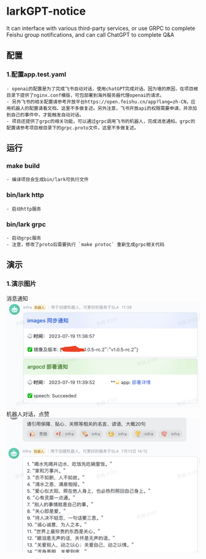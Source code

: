 # larkGPT-notice
It can interface with various third-party services, or use GRPC to complete Feishu group notifications, and can call ChatGPT to complete Q&amp;A

## 配置
### 1.配置app.test.yaml
    - openai的配置是为了完成飞书自动对话，使用chatGPT完成对话。因为墙的原因，在项目根目录下提供了nginx.conf模版，可包部署到海外服务器代理openai的请求。
    - 另外飞书的相关配置请参考开放平台https://open.feishu.cn/app?lang=zh-CN，应用机器人的配置请看文档，这里不多做复述。另外注意，飞书开放api的权限需要申请，并添加到自己的事件中，才能触发自动对话。
    - 项目还提供了grpc的相关功能，可以通过grpc调用飞书的机器人，完成消息通知。grpc的配置请参考项目根目录下的grpc.proto文件，这里不多做复述。

## 运行
### make build
    - 编译项目会生成bin/lark可执行文件
### bin/lark http
    - 启动http服务
### bin/lark grpc
    - 启动grpc服务
    - 注意，修改了proto后需要执行 `make protoc` 重新生成grpc相关代码

## 演示
### 1.演示图片
消息通知
![image](https://github.com/zealerFT/feishuGPT/blob/main/resource/one.png)
机器人对话，点赞
![image](https://github.com/zealerFT/feishuGPT/blob/main/resource/two.png)
